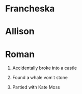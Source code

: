 # Francheska

# Allison

# Roman

1) Accidentally broke into a castle

2) Found a whale vomit stone

3) Partied with Kate Moss


